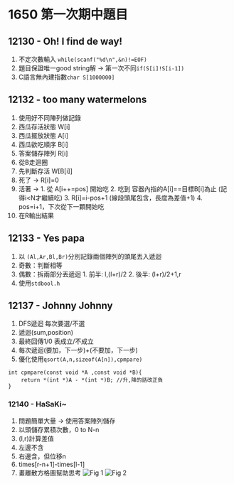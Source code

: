 # 1650 第一次期中題目

## 12130 - Oh! I find de way!
1. 不定次數輸入 `while(scanf("%d\n",&n)!=EOF)`
2. 題目保證唯一good string解 -> 第一次不同`if(S[i]!S[i-1])`
3. C語言無內建指數`char S[1000000]`

## 12132 - too many watermelons
1. 使用好不同陣列做記錄
  1. 西瓜存活狀態 W[i]
  2. 西瓜擺放狀態 A[i]
  3. 西瓜欲吃順序 B[i]
  4. 答案儲存陣列 R[i]
2. 從B走迴圈
  1. 先判斷存活 W[B[i]]
  2. 死了 -> R[i]=0
  3. 活著 ->
    1. 從 A[i++=pos] 開始吃
    2. 吃到 容器內指的A[i]==目標B[i]為止 (記得i<N才繼續吃)
    3. R[i]=i-pos+1 (線段頭尾包含，長度為差值+1)
    4. pos=i+1，下次從下一顆開始吃
3. 在R輸出結果

## 12133 - Yes papa  
1. 以 `(Al,Ar,Bl,Br)`分別記錄兩個陣列的頭尾丟入遞迴
  1. 奇數：判斷相等
  2. 偶數：拆兩部分丟遞迴
    1. 前半: l,(l+r)/2
    2. 後半: (l+r)/2+1,r
2. 使用`stdbool.h`

## 12137 - Johnny Johnny
1. DFS遞迴 每次要選/不選
2. 遞迴(sum,position)
  1. 最終回傳1/0 表成立/不成立
  2. 每次遞迴(要加，下一步)+(不要加，下一步)
3. 優化使用`qsort(A,n,sizeof(A[n]),cpmpare)`
```
int cpmpare(const void *A ,const void *B){
    return *(int *)A - *(int *)B; //升,降的話改正負
}
```

### 12140 - HaSaKi~
1. 問題簡單大量 -> 使用答案陣列儲存
2. 以頭儲存累積次數，0 to N-n
3. (l,r)計算差值
  1. 左邊不含
  2. 右邊含，但位移n
  3. times[r-n+1]-times[l-1]
4. 畫離散方格圖幫助思考
![Fig 1](\12140\Fig1.png)
![Fig 2](\12140\Fig2.png)
